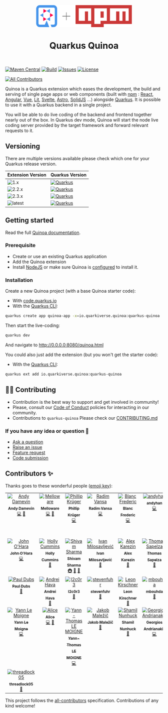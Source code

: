 <div align="center">
<img src="https://github.com/quarkiverse/quarkus-quinoa/blob/main/docs/modules/ROOT/assets/images/quarkus.svg" width="67" height="70" ><img src="https://github.com/quarkiverse/quarkus-quinoa/blob/main/docs/modules/ROOT/assets/images/plus-sign.svg" height="70" ><img src="https://github.com/quarkiverse/quarkus-quinoa/blob/main/docs/modules/ROOT/assets/images/npm-logo.svg" height="70" >
 
# Quarkus Quinoa
</div>
<br>

[![Maven Central](https://img.shields.io/maven-central/v/io.quarkiverse.quinoa/quarkus-quinoa.svg?label=Maven%20Central)](https://search.maven.org/artifact/io.quarkiverse.quinoa/quarkus-quinoa)
[![Build](https://github.com/quarkiverse/quarkus-quinoa/actions/workflows/build.yml/badge.svg)](https://github.com/quarkiverse/quarkus-quinoa/actions/workflows/build.yml) 
[![Issues](https://img.shields.io/github/issues/quarkiverse/quarkus-quinoa)](https://github.com/quarkiverse/quarkus-quinoa/issues) 
[![License](https://img.shields.io/badge/License-Apache%202.0-blue.svg)](https://opensource.org/licenses/Apache-2.0)

<!-- ALL-CONTRIBUTORS-BADGE:START - Do not remove or modify this section -->
[![All Contributors](https://img.shields.io/badge/all_contributors-29-orange.svg?style=flat-square)](#contributors-)
<!-- ALL-CONTRIBUTORS-BADGE:END -->

Quinoa is a Quarkus extension which eases the development, the build and serving of single page apps or web components (built with [npm](https://docs.npmjs.com/) : [React](https://react.dev/learn), [Angular](https://angular.dev/overview), [Vue](https://vuejs.org/guide/introduction.html), [Lit](https://lit.dev/), [Svelte](https://svelte.dev/docs/introduction), [Astro](https://docs.astro.build/en/getting-started/), [SolidJS](https://www.solidjs.com/guides/getting-started) …) alongside [Quarkus](https://quarkus.io/). It is possible to use it with a Quarkus backend in a single project.

You will be able to do live coding of the backend and frontend together nearly out of the box. In Quarkus dev mode, Quinoa will start the node live coding server provided by the target framework and forward relevant requests to it.

## Versioning

There are multiple versions available please check which one for your Quarkus release version.

| Extension Version | Quarkus Version |
| --- | --- |
| ![1.x](https://img.shields.io/maven-central/v/io.quarkiverse.quinoa/quarkus-quinoa?versionPrefix=1.&color=cyan) | [![Quarkus](https://img.shields.io/badge/Quarkus-2.0+-purple.svg)](https://github.com/quarkusio/quarkus/releases/tag/2.16.6.Final) |
| ![2.2.x](https://img.shields.io/maven-central/v/io.quarkiverse.quinoa/quarkus-quinoa?versionPrefix=2.2&color=cyan) | [![Quarkus](https://img.shields.io/badge/Quarkus-3.2+-purple.svg)](https://github.com/quarkusio/quarkus/releases/tag/3.2.0.Final) |
| ![2.3.x](https://img.shields.io/maven-central/v/io.quarkiverse.quinoa/quarkus-quinoa?versionPrefix=2.3&color=cyan) | [![Quarkus](https://img.shields.io/badge/Quarkus-3.8+-purple.svg)](https://github.com/quarkusio/quarkus/releases/tag/3.8.0) |
| ![latest](https://img.shields.io/maven-central/v/io.quarkiverse.quinoa/quarkus-quinoa?&color=cyan) | [![Quarkus](https://img.shields.io/badge/Quarkus-3.12+-purple.svg)](https://github.com/quarkusio/quarkus/releases/tag/3.12.0) |

## Getting started

Read the full [Quinoa documentation](https://docs.quarkiverse.io/quarkus-quinoa/dev/index.html).

### Prerequisite

- Create or use an existing Quarkus application
- Add the Quinoa extension
- Install [NodeJS](https://nodejs.org/) or make sure Quinoa is [configured](https://docs.quarkiverse.io/quarkus-quinoa/dev/advanced-guides.html#package-manager) to install it.

### Installation

Create a new Quinoa project (with a base Quinoa starter code):

- With [code.quarkus.io](https://code.quarkus.io/?a=quinoa-bowl&j=17&e=io.quarkiverse.quinoa%3Aquarkus-quinoa)
- With the [Quarkus CLI](https://quarkus.io/guides/cli-tooling):

```bash
quarkus create app quinoa-app -x=io.quarkiverse.quinoa:quarkus-quinoa
```

Then start the live-coding:

```bash
quarkus dev
```

And navigate to http://0.0.0.0:8080/quinoa.html

You could also just add the extension (but you won't get the starter code):

- With the [Quarkus CLI](https://quarkus.io/guides/cli-tooling):

```bash
quarkus ext add io.quarkiverse.quinoa:quarkus-quinoa
```

## 🧑‍💻 Contributing

- Contribution is the best way to support and get involved in community!
- Please, consult our [Code of Conduct](./CODE_OF_CONDUCT.md) policies for interacting in our community.
- Contributions to `quarkus-quinoa` Please check our [CONTRIBUTING.md](./CONTRIBUTING.md)

### If you have any idea or question 🤷

- [Ask a question](https://github.com/quarkiverse/quarkus-quinoa/discussions)
- [Raise an issue](https://github.com/quarkiverse/quarkus-quinoa/issues)
- [Feature request](https://github.com/quarkiverse/quarkus-quinoa/issues)
- [Code submission](https://github.com/quarkiverse/quarkus-quinoa/pulls)

## Contributors ✨

Thanks goes to these wonderful people ([emoji key](https://allcontributors.org/docs/en/emoji-key)):

<!-- ALL-CONTRIBUTORS-LIST:START - Do not remove or modify this section -->
<!-- prettier-ignore-start -->
<!-- markdownlint-disable -->
<table>
  <tbody>
    <tr>
      <td align="center" valign="top" width="14.28%"><a href="https://github.com/ia3andy"><img src="https://avatars.githubusercontent.com/u/2223984?v=4?s=100" width="100px;" alt="Andy Damevin"/><br /><sub><b>Andy Damevin</b></sub></a><br /><a href="https://github.com/quarkiverse/quarkus-quinoa/commits?author=ia3andy" title="Code">💻</a> <a href="#maintenance-ia3andy" title="Maintenance">🚧</a></td>
      <td align="center" valign="top" width="14.28%"><a href="http://melloware.com"><img src="https://avatars.githubusercontent.com/u/4399574?v=4?s=100" width="100px;" alt="Melloware"/><br /><sub><b>Melloware</b></sub></a><br /><a href="https://github.com/quarkiverse/quarkus-quinoa/commits?author=melloware" title="Code">💻</a> <a href="#maintenance-melloware" title="Maintenance">🚧</a></td>
      <td align="center" valign="top" width="14.28%"><a href="http://www.phillip-kruger.com"><img src="https://avatars.githubusercontent.com/u/6836179?v=4?s=100" width="100px;" alt="Phillip Krüger"/><br /><sub><b>Phillip Krüger</b></sub></a><br /><a href="https://github.com/quarkiverse/quarkus-quinoa/commits?author=phillip-kruger" title="Code">💻</a></td>
      <td align="center" valign="top" width="14.28%"><a href="https://github.com/rvansa"><img src="https://avatars.githubusercontent.com/u/2167869?v=4?s=100" width="100px;" alt="Radim Vansa"/><br /><sub><b>Radim Vansa</b></sub></a><br /><a href="https://github.com/quarkiverse/quarkus-quinoa/commits?author=rvansa" title="Code">💻</a></td>
      <td align="center" valign="top" width="14.28%"><a href="https://github.com/fblan"><img src="https://avatars.githubusercontent.com/u/13745480?v=4?s=100" width="100px;" alt="Blanc Frederic"/><br /><sub><b>Blanc Frederic</b></sub></a><br /><a href="https://github.com/quarkiverse/quarkus-quinoa/commits?author=fblan" title="Code">💻</a></td>
      <td align="center" valign="top" width="14.28%"><a href="https://github.com/andyhan"><img src="https://avatars.githubusercontent.com/u/142950?v=4?s=100" width="100px;" alt="andyhan"/><br /><sub><b>andyhan</b></sub></a><br /><a href="https://github.com/quarkiverse/quarkus-quinoa/commits?author=andyhan" title="Code">💻</a></td>
      <td align="center" valign="top" width="14.28%"><a href="https://github.com/computerlove"><img src="https://avatars.githubusercontent.com/u/769579?v=4?s=100" width="100px;" alt="Marvin Bredal Lillehaug"/><br /><sub><b>Marvin Bredal Lillehaug</b></sub></a><br /><a href="https://github.com/quarkiverse/quarkus-quinoa/commits?author=computerlove" title="Code">💻</a></td>
    </tr>
    <tr>
      <td align="center" valign="top" width="14.28%"><a href="https://github.com/johnaohara"><img src="https://avatars.githubusercontent.com/u/959822?v=4?s=100" width="100px;" alt="John O'Hara"/><br /><sub><b>John O'Hara</b></sub></a><br /><a href="https://github.com/quarkiverse/quarkus-quinoa/commits?author=johnaohara" title="Code">💻</a></td>
      <td align="center" valign="top" width="14.28%"><a href="https://hollycummins.com"><img src="https://avatars.githubusercontent.com/u/11509290?v=4?s=100" width="100px;" alt="Holly Cummins"/><br /><sub><b>Holly Cummins</b></sub></a><br /><a href="https://github.com/quarkiverse/quarkus-quinoa/commits?author=holly-cummins" title="Documentation">📖</a></td>
      <td align="center" valign="top" width="14.28%"><a href="http://shivams.bio.link/"><img src="https://avatars.githubusercontent.com/u/91419219?v=4?s=100" width="100px;" alt="Shivam Sharma"/><br /><sub><b>Shivam Sharma</b></sub></a><br /><a href="#infra-shivam-sharma7" title="Infrastructure (Hosting, Build-Tools, etc)">🚇</a> <a href="https://github.com/quarkiverse/quarkus-quinoa/commits?author=shivam-sharma7" title="Documentation">📖</a> <a href="#data-shivam-sharma7" title="Data">🔣</a></td>
      <td align="center" valign="top" width="14.28%"><a href="https://thejavaguy.org/"><img src="https://avatars.githubusercontent.com/u/11942401?v=4?s=100" width="100px;" alt="Ivan Milosavljević"/><br /><sub><b>Ivan Milosavljević</b></sub></a><br /><a href="https://github.com/quarkiverse/quarkus-quinoa/commits?author=TheJavaGuy" title="Documentation">📖</a></td>
      <td align="center" valign="top" width="14.28%"><a href="https://sourcespy.com"><img src="https://avatars.githubusercontent.com/u/6850153?v=4?s=100" width="100px;" alt="Alex Karezin"/><br /><sub><b>Alex Karezin</b></sub></a><br /><a href="https://github.com/quarkiverse/quarkus-quinoa/commits?author=alexkarezin" title="Documentation">📖</a></td>
      <td align="center" valign="top" width="14.28%"><a href="https://twitter.com/TommiSap"><img src="https://avatars.githubusercontent.com/u/6555967?v=4?s=100" width="100px;" alt="Thomas Sapelza"/><br /><sub><b>Thomas Sapelza</b></sub></a><br /><a href="https://github.com/quarkiverse/quarkus-quinoa/issues?q=author%3AThoSap" title="Bug reports">🐛</a></td>
      <td align="center" valign="top" width="14.28%"><a href="https://github.com/steffenvan"><img src="https://avatars.githubusercontent.com/u/22645031?v=4?s=100" width="100px;" alt="Steffen Van"/><br /><sub><b>Steffen Van</b></sub></a><br /><a href="https://github.com/quarkiverse/quarkus-quinoa/commits?author=steffenvan" title="Documentation">📖</a></td>
    </tr>
    <tr>
      <td align="center" valign="top" width="14.28%"><a href="https://www.dubs.tech"><img src="https://avatars.githubusercontent.com/u/509379?v=4?s=100" width="100px;" alt="Paul Dubs"/><br /><sub><b>Paul Dubs</b></sub></a><br /><a href="https://github.com/quarkiverse/quarkus-quinoa/commits?author=treo" title="Documentation">📖</a></td>
      <td align="center" valign="top" width="14.28%"><a href="https://github.com/devpikachu"><img src="https://avatars.githubusercontent.com/u/30475873?v=4?s=100" width="100px;" alt="Andrei Hava"/><br /><sub><b>Andrei Hava</b></sub></a><br /><a href="https://github.com/quarkiverse/quarkus-quinoa/issues?q=author%3Adevpikachu" title="Bug reports">🐛</a></td>
      <td align="center" valign="top" width="14.28%"><a href="https://github.com/l2c0r3"><img src="https://avatars.githubusercontent.com/u/62983504?v=4?s=100" width="100px;" alt="l2c0r3"/><br /><sub><b>l2c0r3</b></sub></a><br /><a href="https://github.com/quarkiverse/quarkus-quinoa/issues?q=author%3Al2c0r3" title="Bug reports">🐛</a></td>
      <td align="center" valign="top" width="14.28%"><a href="https://github.com/stevenfuhr"><img src="https://avatars.githubusercontent.com/u/26394575?v=4?s=100" width="100px;" alt="stevenfuhr"/><br /><sub><b>stevenfuhr</b></sub></a><br /><a href="https://github.com/quarkiverse/quarkus-quinoa/issues?q=author%3Astevenfuhr" title="Bug reports">🐛</a></td>
      <td align="center" valign="top" width="14.28%"><a href="https://github.com/trpouh"><img src="https://avatars.githubusercontent.com/u/19832039?v=4?s=100" width="100px;" alt="Leon Kirschner"/><br /><sub><b>Leon Kirschner</b></sub></a><br /><a href="https://github.com/quarkiverse/quarkus-quinoa/commits?author=trpouh" title="Documentation">📖</a></td>
      <td align="center" valign="top" width="14.28%"><a href="https://github.com/mbouhda"><img src="https://avatars.githubusercontent.com/u/11915506?v=4?s=100" width="100px;" alt="mbouhda"/><br /><sub><b>mbouhda</b></sub></a><br /><a href="https://github.com/quarkiverse/quarkus-quinoa/issues?q=author%3Ambouhda" title="Bug reports">🐛</a></td>
      <td align="center" valign="top" width="14.28%"><a href="https://github.com/mschorsch"><img src="https://avatars.githubusercontent.com/u/4418363?v=4?s=100" width="100px;" alt="mschorsch"/><br /><sub><b>mschorsch</b></sub></a><br /><a href="https://github.com/quarkiverse/quarkus-quinoa/issues?q=author%3Amschorsch" title="Bug reports">🐛</a></td>
    </tr>
    <tr>
      <td align="center" valign="top" width="14.28%"><a href="https://github.com/ylemoigne"><img src="https://avatars.githubusercontent.com/u/2000657?v=4?s=100" width="100px;" alt="Yann Le Moigne"/><br /><sub><b>Yann Le Moigne</b></sub></a><br /><a href="https://github.com/quarkiverse/quarkus-quinoa/commits?author=ylemoigne" title="Code">💻</a></td>
      <td align="center" valign="top" width="14.28%"><a href="http://meow.liquidnya.art"><img src="https://avatars.githubusercontent.com/u/7364785?v=4?s=100" width="100px;" alt="Alice"/><br /><sub><b>Alice</b></sub></a><br /><a href="https://github.com/quarkiverse/quarkus-quinoa/commits?author=liquidnya" title="Code">💻</a> <a href="#ideas-liquidnya" title="Ideas, Planning, & Feedback">🤔</a></td>
      <td align="center" valign="top" width="14.28%"><a href="https://github.com/yatho"><img src="https://avatars.githubusercontent.com/u/6213245?v=4?s=100" width="100px;" alt="Yann-Thomas LE MOIGNE"/><br /><sub><b>Yann-Thomas LE MOIGNE</b></sub></a><br /><a href="https://github.com/quarkiverse/quarkus-quinoa/commits?author=yatho" title="Code">💻</a></td>
      <td align="center" valign="top" width="14.28%"><a href="https://github.com/Blarc"><img src="https://avatars.githubusercontent.com/u/36704759?v=4?s=100" width="100px;" alt="Jakob Maležič"/><br /><sub><b>Jakob Maležič</b></sub></a><br /><a href="https://github.com/quarkiverse/quarkus-quinoa/issues?q=author%3ABlarc" title="Bug reports">🐛</a></td>
      <td align="center" valign="top" width="14.28%"><a href="https://shamil.co.uk"><img src="https://avatars.githubusercontent.com/u/5007497?v=4?s=100" width="100px;" alt="Shamil Nunhuck"/><br /><sub><b>Shamil Nunhuck</b></sub></a><br /><a href="https://github.com/quarkiverse/quarkus-quinoa/issues?q=author%3AUbiquitousBear" title="Bug reports">🐛</a></td>
      <td align="center" valign="top" width="14.28%"><a href="https://github.com/geoand"><img src="https://avatars.githubusercontent.com/u/4374975?v=4?s=100" width="100px;" alt="Georgios Andrianakis"/><br /><sub><b>Georgios Andrianakis</b></sub></a><br /><a href="https://github.com/quarkiverse/quarkus-quinoa/commits?author=geoand" title="Code">💻</a></td>
      <td align="center" valign="top" width="14.28%"><a href="https://github.com/lmagnette"><img src="https://avatars.githubusercontent.com/u/6390187?v=4?s=100" width="100px;" alt="Loïc Magnette"/><br /><sub><b>Loïc Magnette</b></sub></a><br /><a href="https://github.com/quarkiverse/quarkus-quinoa/commits?author=lmagnette" title="Documentation">📖</a></td>
    </tr>
    <tr>
      <td align="center" valign="top" width="14.28%"><a href="https://github.com/threadlock05"><img src="https://avatars.githubusercontent.com/u/173927177?v=4?s=100" width="100px;" alt="threadlock05"/><br /><sub><b>threadlock05</b></sub></a><br /><a href="https://github.com/quarkiverse/quarkus-quinoa/issues?q=author%3Athreadlock05" title="Bug reports">🐛</a></td>
    </tr>
  </tbody>
</table>

<!-- markdownlint-restore -->
<!-- prettier-ignore-end -->

<!-- ALL-CONTRIBUTORS-LIST:END -->

This project follows the [all-contributors](https://github.com/all-contributors/all-contributors) specification. Contributions of any kind welcome!
